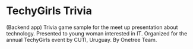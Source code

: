 # TechyGirls Trivia

(Backend app)
Trivia game sample for the meet up presentation about technology.
Presented to young woman interested in IT. 
Organized for the annual TechyGirls event by CUTI, Uruguay.
By Onetree Team.
